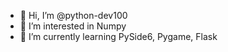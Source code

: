 - 👋 Hi, I’m @python-dev100
- 👀 I’m interested in Numpy
- 🌱 I’m currently learning PySide6, Pygame, Flask

<!---
python-dev100/python-dev100 is a ✨ special ✨ repository because its `README.md` (this file) appears on your GitHub profile.
You can click the Preview link to take a look at your changes.
--->
